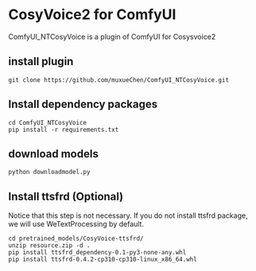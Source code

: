 # CosyVoice2 for ComfyUI
ComfyUI_NTCosyVoice is a plugin of ComfyUI for Cosysvoice2
## install plugin
```angular2html
git clone https://github.com/muxueChen/ComfyUI_NTCosyVoice.git
```
## Install dependency packages
```angular2html
cd ComfyUI_NTCosyVoice
pip install -r requirements.txt
```
## download models
```angular2html
python downloadmodel.py
```
## Install ttsfrd (Optional)
Notice that this step is not necessary. If you do not install ttsfrd package, we will use WeTextProcessing by default.
```angular2html
cd pretrained_models/CosyVoice-ttsfrd/
unzip resource.zip -d .
pip install ttsfrd_dependency-0.1-py3-none-any.whl
pip install ttsfrd-0.4.2-cp310-cp310-linux_x86_64.whl
```
